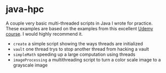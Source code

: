 # java-hpc
A couple very basic multi-threaded scripts in Java I wrote for practice. These examples are based on the examples from this excellent [Udemy course](https://www.udemy.com/course/java-multithreading-concurrency-performance-optimization/). I would highly recommend it. 

* `create` a simple script showing the ways threads are initialized
* `vault` one thread trys to stop another thread from hacking a vault
* `simpleMath` speeding up a large computation using threads
* `imageProcessing` a multithreading script to turn a color scale image to a grayscale image
